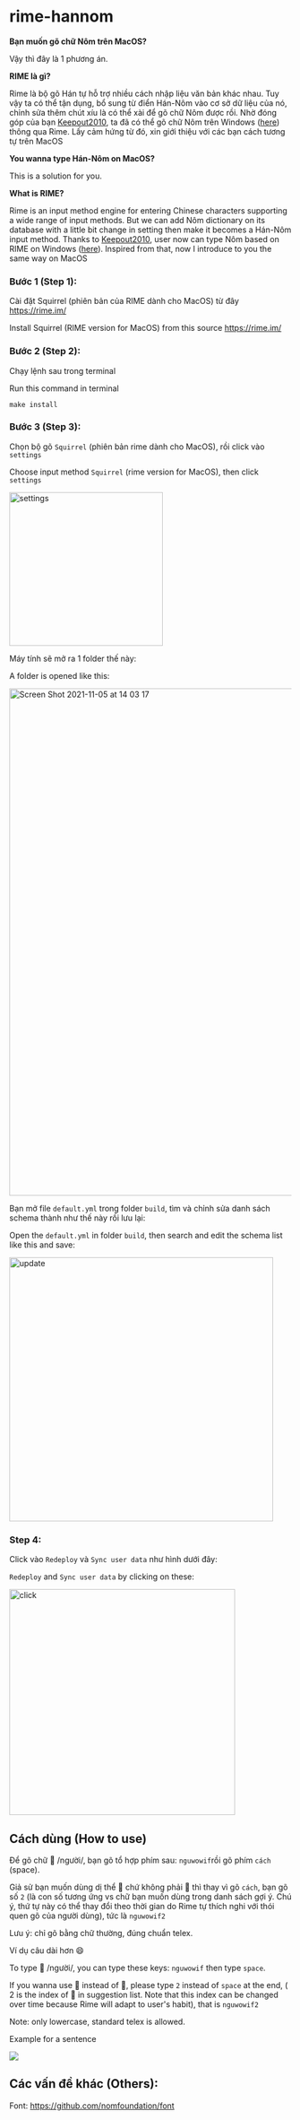 # rime-hannom

**Bạn muốn gõ chữ Nôm trên MacOS?**

Vậy thì đây là 1 phương án.

**RIME là gì?**

Rime là bộ gõ Hán tự hỗ trợ nhiều cách nhập liệu văn bản khác nhau. Tuy vậy ta có thể tận dụng, bổ sung từ điển Hán-Nôm vào cơ sở dữ liệu của nó, chỉnh sửa thêm chút xíu là có thể xài để gõ chữ Nôm được rồi. Nhờ đóng góp của bạn [Keepout2010](http://www.hannom-rcv.org/wi/index.php?title=%E6%88%90%E5%93%A1:Keepout2010), ta đã có thể gõ chữ Nôm trên Windows ([here](http://www.hannom-rcv.org/wi/index.php/%E6%A8%99%E6%BA%96%E5%8C%96:IME?fbclid=IwAR1T5k31wWKVfqQo_UF8POXWOsNI1QLpyz0WXqWes8ykedQOFuajv8gGDDE)) thông qua Rime. Lấy cảm hứng từ đó, xin giới thiệu với các bạn cách tương tự trên MacOS

**You wanna type Hán-Nôm on MacOS?**

This is a solution for you.

**What is RIME?**

Rime is an input method engine for entering Chinese characters supporting a wide range of input methods. But we can add Nôm dictionary on its database with a little bit change in setting then make it becomes a Hán-Nôm input method. Thanks to [Keepout2010](http://www.hannom-rcv.org/wi/index.php?title=%E6%88%90%E5%93%A1:Keepout2010), user now can type Nôm based on RIME on Windows ([here](http://www.hannom-rcv.org/wi/index.php/%E6%A8%99%E6%BA%96%E5%8C%96:IME?fbclid=IwAR1T5k31wWKVfqQo_UF8POXWOsNI1QLpyz0WXqWes8ykedQOFuajv8gGDDE)). Inspired from that, now I introduce to you the same way on MacOS

### Bước 1 (Step 1):

Cài đặt Squirrel (phiên bản của RIME dành cho MacOS) từ đây https://rime.im/

Install Squirrel (RIME version for MacOS) from this source https://rime.im/

### Bước 2 (Step 2):
Chạy lệnh sau trong terminal

Run this command in terminal

```
make install
```

### Bước 3 (Step 3):
Chọn bộ gõ `Squirrel` (phiên bản rime dành cho MacOS), rồi click vào `settings`

Choose input method `Squirrel` (rime version for MacOS), then click `settings`

<img width="274" alt="settings" src="https://user-images.githubusercontent.com/6112723/140471303-8e908b71-0713-4309-bf5e-919a06a4071c.png">

Máy tính sẽ mở ra 1 folder thế này:

A folder is opened like this:

<img width="905" alt="Screen Shot 2021-11-05 at 14 03 17" src="https://user-images.githubusercontent.com/6112723/140471354-438de7eb-5216-4160-8178-b236459f3426.png">

Bạn mở file `default.yml` trong folder `build`, tìm và chỉnh sửa danh sách schema thành như thế này rồi lưu lại:

Open the `default.yml` in folder `build`, then search and edit the schema list like this and save:

<img width="471" alt="update" src="https://user-images.githubusercontent.com/6112723/140469708-8c08ff82-45ea-43d1-8c35-eae9068514ca.png">

### Step 4:

Click vào `Redeploy` và `Sync user data` như hình dưới đây:

`Redeploy` and `Sync user data` by clicking on these:

<img width="403" alt="click" src="https://user-images.githubusercontent.com/6112723/140469634-559629df-6956-4dad-a692-5c11992aedba.png">

## Cách dùng (How to use)

Để gõ chữ 𠊚 /người/, bạn gõ tổ hợp phím sau: `nguwowif`rồi gõ phím `cách` (space).

Giả sử bạn muốn dùng dị thể 𠊛 chứ không phải 𠊚 thì thay vì gõ `cách`, bạn gõ số `2` (là con số tương ứng vs chữ bạn muốn dùng trong danh sách gợi ý. Chú ý, thứ tự này có thể thay đổi theo thời gian do Rime tự thích nghi với thói quen gõ của người dùng), tức là `nguwowif2`

Lưu ý: chỉ gõ bằng chữ thường, đúng chuẩn telex.

Ví dụ câu dài hơn :smile: 

To type 𠊚 /người/, you can type these keys: `nguwowif` then type `space`.

If you wanna use 𠊛 instead of 𠊚, please type `2` instead of `space` at the end, ( 2 is the index of 𠊛 in suggestion list. Note that this index can be changed over time because Rime will adapt to user's habit), that is `nguwowif2`

Note: only lowercase, standard telex is allowed.

Example for a sentence

![](https://user-images.githubusercontent.com/6112723/140479621-ee2e52a5-27df-4115-a88f-ec4822513878.gif)

## Các vấn đề khác (Others):

Font: https://github.com/nomfoundation/font

